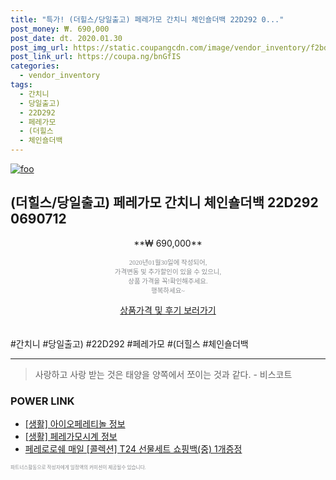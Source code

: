 ```yaml
--- 
title: "특가! (더힐스/당일출고) 페레가모 간치니 체인숄더백 22D292 0..." 
post_money: ₩. 690,000 
post_date: dt. 2020.01.30 
post_img_url: https://static.coupangcdn.com/image/vendor_inventory/f2bd/a105364524cbfa689b79f09ba3c127c3c79972d48552198c4d80fd57fb70.jpg 
post_link_url: https://coupa.ng/bnGfIS 
categories: 
  - vendor_inventory 
tags: 
  - 간치니 
  - 당일출고) 
  - 22D292 
  - 페레가모 
  - (더힐스 
  - 체인숄더백 
--- 
```

[![foo](https://static.coupangcdn.com/image/vendor_inventory/f2bd/a105364524cbfa689b79f09ba3c127c3c79972d48552198c4d80fd57fb70.jpg)](https://coupa.ng/bnGfIS) 

## (더힐스/당일출고) 페레가모 간치니 체인숄더백 22D292 0690712 
<p style="text-align: center;">**₩ 690,000**</p> 
<p style="text-align: center;"><span style="color: #898c8f; font-family: Georgia,Times,serif; font-size: 0.75em;">2020년01월30일에 작성되어, <br>가격변동 및 추가할인이 있을 수 있으니,<br> 상품 가격을 꼭!확인해주세요.<br>행복하세요~</span> 
</p>	 
<div markdown="0" style="text-align: center;"><a href="https://coupa.ng/bnGfIS" class="btn btn--success">상품가격 및 후기 보러가기</a></div> 
<br><br> 
  #간치니 #당일출고) #22D292 #페레가모 #(더힐스 #체인숄더백 
<hr> 

> 사랑하고 사랑 받는 것은 태양을 양쪽에서 쪼이는 것과 같다. - 비스코트 


### POWER LINK

* <a href="https://blog.naver.com/sakai111/221768191448" target="_blank"> [생활] 아이오페레티놀 정보 </a>
* <a href="https://blog.naver.com/sakai111/221759350268" target="_blank"> [생활] 페레가모시계 정보 </a>
* <a href="https://blog.naver.com/fasyy4321/221787969379" target="_blank">페레로로쉐 매일 [콜렉션] T24 선물세트 쇼핑백(중) 1개증정</a>

<span style="color: #898c8f; font-family: Georgia,Times,serif; font-size: 0.55em;">파트너스활동으로 작성자에게 일정액의 커미션이 제공될수 있습니다.</span> 
